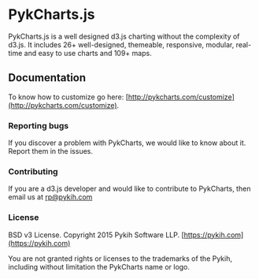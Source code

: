 # PykCharts.js

PykCharts.js is a well designed d3.js charting without the complexity of d3.js. It includes 26+ well-designed, themeable, responsive, modular, real-time and easy to use charts and 109+ maps. 

## Documentation

To know how to customize go here: [http://pykcharts.com/customize](http://pykcharts.com/customize).

### Reporting bugs

If you discover a problem with PykCharts, we would like to know about it. Report them in the issues.

### Contributing

If you are a d3.js developer and would like to contribute to PykCharts, then email us at rp@pykih.com

### License

BSD v3 License. Copyright 2015 Pykih Software LLP. [https://pykih.com](https://pykih.com)

You are not granted rights or licenses to the trademarks of the Pykih, including without limitation the PykCharts name or logo.
